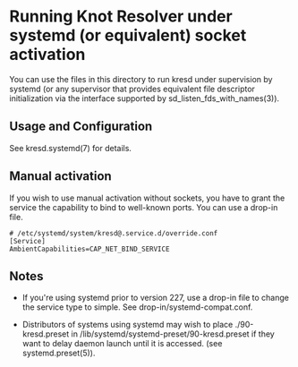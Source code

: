 Running Knot Resolver under systemd (or equivalent) socket activation
=====================================================================

You can use the files in this directory to run kresd under supervision
by systemd (or any supervisor that provides equivalent file descriptor
initialization via the interface supported by
sd_listen_fds_with_names(3)).

Usage and Configuration
-----------------------

See kresd.systemd(7) for details.

Manual activation
-----------------

If you wish to use manual activation without sockets, you have to grant
the service the capability to bind to well-known ports. You can use a drop-in
file.

    # /etc/systemd/system/kresd@.service.d/override.conf
    [Service]
    AmbientCapabilities=CAP_NET_BIND_SERVICE

Notes
-----

*  If you're using systemd prior to version 227, use a drop-in file to change
   the service type to simple. See drop-in/systemd-compat.conf.

*  Distributors of systems using systemd may wish to place
   ./90-kresd.preset in /lib/systemd/systemd-preset/90-kresd.preset if
   they want to delay daemon launch until it is accessed. (see
   systemd.preset(5)).

